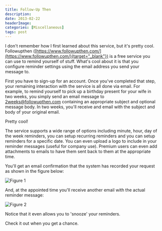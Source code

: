 ```yaml
---
title: Follow-Up Then
description: 
date: 2013-02-22
headerImage: 
categories: [Miscellaneous]
tags: post
---
```


I don't remember how I first learned about this service, but it's pretty cool. Followupthen ([https://www.followupthen.com/](https://www.followupthen.com/){target="_blank"}) is a free service you can use to remind yourself of stuff. What's cool about it is that you configure reminder settings using the email address you send your message to.

First you have to sign-up for an account. Once you've completed that step, your remaining interaction with the service is all done via email. For example, to remind yourself to pick up a birthday present for your wife in two weeks, you simply send an email message to [2weeks@followupthen.com](mailto:2weeks@followupthen.com) containing an appropriate subject and optional message body. In two weeks, you'll receive and email with the subject and body of your original email.

Pretty cool!

The service supports a wide range of options including minute, hour, day of the week reminders, you can setup recurring reminders and you can setup reminders for a specific date. You can even upload a logo to include in your reminder messages (useful for company use). Premium users can even add attachments to emails to have them sent back to them at the appropriate time.

You'll get an email confirmation that the system has recorded your request as shown in the figure below:

![Figure 1](/images/2013/followupthen-confirmation.png)

And, at the appointed time you'll receive another email with the actual reminder message:

![Figure 2](/images/2013/followupthen-reminder.png)

Notice that it even allows you to 'snooze' your reminders.

Check it out when you get a chance.